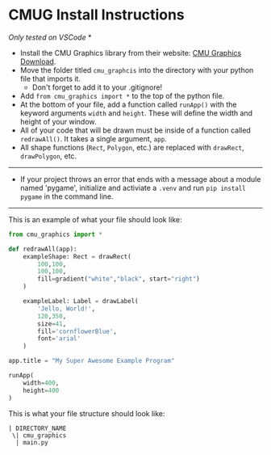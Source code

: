 # CMUG Install Instructions
*Only tested on VSCode* *

- Install the CMU Graphics library from their website: [CMU Graphics Download](https://academy.cs.cmu.edu/desktop).
- Move the folder titled ``cmu_graphcis`` into the directory with your python file that imports it.
  - Don't forget to add it to your .gitignore!
- Add ``from cmu_graphics import *`` to the top of the python file.
- At the bottom of your file, add a function called ``runApp()`` with the keyword arguments ``width`` and ``height``. These will define the width and height of your window.
- All of your code that will be drawn must be inside of a function called ``redrawAll()``. It takes a single argument, ``app``.
- All shape functions (``Rect``, ``Polygon``, etc.) are replaced with ``drawRect``, ``drawPolygon``, etc.
---
- If your project throws an error that ends with a message about a module named 'pygame', initialize and activiate a ``.venv`` and run ``pip install pygame`` in the command line.
---

This is an example of what your file should look like:

```python
from cmu_graphics import *

def redrawAll(app):
    exampleShape: Rect = drawRect(
        100,100,
        100,100,
        fill=gradient("white","black", start="right")
    )

    exampleLabel: Label = drawLabel(
        'Jello, World!',
        120,350,
        size=41,
        fill='cornflowerBlue',
        font='arial'
    )

app.title = "My Super Awesome Example Program"

runApp(
    width=400,
    height=400
)
```

This is what your file structure should look like:
```
| DIRECTORY_NAME  
 \| cmu_graphics  
  | main.py  
```
